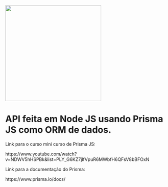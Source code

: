 <div> 
<img src="https://user-images.githubusercontent.com/56280877/172844905-3a82e6b2-d772-4e80-9dca-efda56880eb0.png" width="300px"/>
</div>

# API feita em Node JS usando Prisma JS como ORM de dados.

<p> Link para o curso mini curso de Prisma JS: </p>
https://www.youtube.com/watch?v=NDWV5hHSPBk&list=PLY_G6KZ7jlfVpuR6MWbfH6QFsV8bBFOxN

<p> Link para a documentação do Prisma: </p>
https://www.prisma.io/docs/








